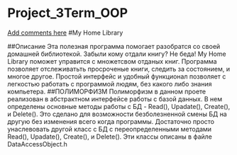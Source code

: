 Project_3Term_OOP
=================
 [Add comments here](https://github.com/neriel01/Project_3Term_OOP/issues/1)
 #My Home Library
 
 ##Описание
 Эта полезная программа помогает разобратся со своей домашней библиотекой. Забыли кому отдали книгу? Не беда! My Home Library поможет управится с множетсвом отданых книг. Программа позволяет отслеживатьть просроченые книги, следить за состоянием, и многое другое. Простой интерфейс и удобный функционал позволяет с легкостью работать с программой людям, без какого либо знания компьетера. 
 ##ПОЛИМОРФИЗМ
Полиморфизм в данном проете реализован в абстрактном интерфейсе работы с базой данных. В нем определены основные методы работы с БД  - Read(), Upadate(), Create(), и Delete(). Это сделано для возможности безболезненной смены БД на другую без изменения всего когда программы. Достаточно просто унаслевовать другой класс с БД с переопределенными методами  Read(), Upadate(), Create(), и Delete(). 
Эти классы описаны в файле DataAccessObject.h


